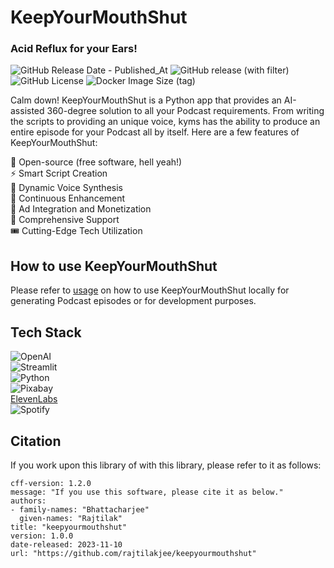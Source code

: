 # KeepYourMouthShut

### Acid Reflux for your Ears!

![GitHub Release Date - Published_At](https://img.shields.io/github/release-date/rajtilakjee/keepyourmouthshut?style=for-the-badge) ![GitHub release (with filter)](https://img.shields.io/github/v/release/rajtilakjee/keepyourmouthshut?style=for-the-badge) ![GitHub License](https://img.shields.io/github/license/rajtilakjee/keepyourmouthshut?style=for-the-badge) ![Docker Image Size (tag)](https://img.shields.io/docker/image-size/rajtilakjee/keepyourmouthshut/1.0.0?style=for-the-badge)

Calm down! KeepYourMouthShut is a Python app that provides an AI-assisted 360-degree solution to all your Podcast requirements. From writing the scripts to providing an unique voice, kyms has the ability to produce an entire episode for your Podcast all by itself. Here are a few features of KeepYourMouthShut:

📢 Open-source (free software, hell yeah!)\
⚡️ Smart Script Creation\
🚀 Dynamic Voice Synthesis\
🤖 Continuous Enhancement\
🐞 Ad Integration and Monetization\
🎉 Comprehensive Support\
🎟️ Cutting-Edge Tech Utilization

## How to use KeepYourMouthShut

Please refer to [usage](usage.md) on how to use KeepYourMouthShut locally for generating Podcast episodes or for development purposes.

## Tech Stack

![OpenAI](https://img.shields.io/badge/-openai-412991?logo=openai&logoColor=white&style=for-the-badge)\
![Streamlit](https://img.shields.io/badge/-streamlit-FF4B4B?logo=streamlit&logoColor=white&style=for-the-badge)\
![Python](https://img.shields.io/badge/-python-3776AB?logo=python&logoColor=white&style=for-the-badge)\
![Pixabay](https://img.shields.io/badge/-pixabay-2EC66D?logo=pixabay&logoColor=white&style=for-the-badge)\
[ElevenLabs](https://elevenlabs.io/)\
![Spotify](https://img.shields.io/badge/-spotify-1DB954?logo=spotify&logoColor=white&style=for-the-badge)

## Citation

If you work upon this library of with this library, please refer to it as follows:

```
cff-version: 1.2.0
message: "If you use this software, please cite it as below."
authors:
- family-names: "Bhattacharjee"
  given-names: "Rajtilak"
title: "keepyourmouthshut"
version: 1.0.0
date-released: 2023-11-10
url: "https://github.com/rajtilakjee/keepyourmouthshut"
```
